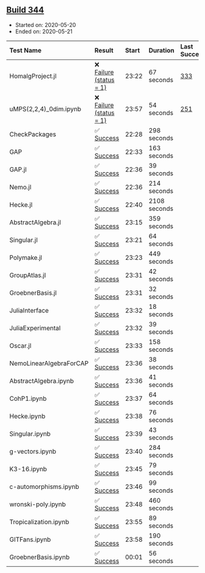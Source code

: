 ## [Build 344](https://oscarci.mathematik.uni-kl.de/job/oscar-julia-1.4/344/)

* Started on: 2020-05-20
* Ended on: 2020-05-21

| Test Name    | Result | Start | Duration | Last Success | First Failure |
|:-------------|:-------|:------|:---------|:-------------|:--------------|
| HomalgProject.jl | ❌ [Failure (status = 1)](https://oscarci.mathematik.uni-kl.de/job/oscar-julia-1.4/344/artifact/logs/build-344/HomalgProject.jl.log) | 23:22 | 67 seconds | [333](https://oscarci.mathematik.uni-kl.de/job/oscar-julia-1.4/333/) | [334](https://oscarci.mathematik.uni-kl.de/job/oscar-julia-1.4/334/) |
| uMPS(2,2,4)_0dim.ipynb | ❌ [Failure (status = 1)](https://oscarci.mathematik.uni-kl.de/job/oscar-julia-1.4/344/artifact/logs/build-344/uMPS-2-2-4-_0dim.ipynb.log) | 23:57 | 54 seconds | [251](https://oscarci.mathematik.uni-kl.de/job/oscar-julia-1.4/251/) | [252](https://oscarci.mathematik.uni-kl.de/job/oscar-julia-1.4/252/) |
| CheckPackages | ✅ [Success](https://oscarci.mathematik.uni-kl.de/job/oscar-julia-1.4/344/artifact/logs/build-344/CheckPackages.log) | 22:28 | 298 seconds |  |  |
| GAP | ✅ [Success](https://oscarci.mathematik.uni-kl.de/job/oscar-julia-1.4/344/artifact/logs/build-344/GAP.log) | 22:33 | 163 seconds |  |  |
| GAP.jl | ✅ [Success](https://oscarci.mathematik.uni-kl.de/job/oscar-julia-1.4/344/artifact/logs/build-344/GAP.jl.log) | 22:36 | 39 seconds |  |  |
| Nemo.jl | ✅ [Success](https://oscarci.mathematik.uni-kl.de/job/oscar-julia-1.4/344/artifact/logs/build-344/Nemo.jl.log) | 22:36 | 214 seconds |  |  |
| Hecke.jl | ✅ [Success](https://oscarci.mathematik.uni-kl.de/job/oscar-julia-1.4/344/artifact/logs/build-344/Hecke.jl.log) | 22:40 | 2108 seconds |  |  |
| AbstractAlgebra.jl | ✅ [Success](https://oscarci.mathematik.uni-kl.de/job/oscar-julia-1.4/344/artifact/logs/build-344/AbstractAlgebra.jl.log) | 23:15 | 359 seconds |  |  |
| Singular.jl | ✅ [Success](https://oscarci.mathematik.uni-kl.de/job/oscar-julia-1.4/344/artifact/logs/build-344/Singular.jl.log) | 23:21 | 64 seconds |  |  |
| Polymake.jl | ✅ [Success](https://oscarci.mathematik.uni-kl.de/job/oscar-julia-1.4/344/artifact/logs/build-344/Polymake.jl.log) | 23:23 | 449 seconds |  |  |
| GroupAtlas.jl | ✅ [Success](https://oscarci.mathematik.uni-kl.de/job/oscar-julia-1.4/344/artifact/logs/build-344/GroupAtlas.jl.log) | 23:31 | 42 seconds |  |  |
| GroebnerBasis.jl | ✅ [Success](https://oscarci.mathematik.uni-kl.de/job/oscar-julia-1.4/344/artifact/logs/build-344/GroebnerBasis.jl.log) | 23:31 | 32 seconds |  |  |
| JuliaInterface | ✅ [Success](https://oscarci.mathematik.uni-kl.de/job/oscar-julia-1.4/344/artifact/logs/build-344/JuliaInterface.log) | 23:32 | 18 seconds |  |  |
| JuliaExperimental | ✅ [Success](https://oscarci.mathematik.uni-kl.de/job/oscar-julia-1.4/344/artifact/logs/build-344/JuliaExperimental.log) | 23:32 | 39 seconds |  |  |
| Oscar.jl | ✅ [Success](https://oscarci.mathematik.uni-kl.de/job/oscar-julia-1.4/344/artifact/logs/build-344/Oscar.jl.log) | 23:33 | 158 seconds |  |  |
| NemoLinearAlgebraForCAP | ✅ [Success](https://oscarci.mathematik.uni-kl.de/job/oscar-julia-1.4/344/artifact/logs/build-344/NemoLinearAlgebraForCAP.log) | 23:36 | 38 seconds |  |  |
| AbstractAlgebra.ipynb | ✅ [Success](https://oscarci.mathematik.uni-kl.de/job/oscar-julia-1.4/344/artifact/logs/build-344/AbstractAlgebra.ipynb.log) | 23:36 | 41 seconds |  |  |
| CohP1.ipynb | ✅ [Success](https://oscarci.mathematik.uni-kl.de/job/oscar-julia-1.4/344/artifact/logs/build-344/CohP1.ipynb.log) | 23:37 | 64 seconds |  |  |
| Hecke.ipynb | ✅ [Success](https://oscarci.mathematik.uni-kl.de/job/oscar-julia-1.4/344/artifact/logs/build-344/Hecke.ipynb.log) | 23:38 | 76 seconds |  |  |
| Singular.ipynb | ✅ [Success](https://oscarci.mathematik.uni-kl.de/job/oscar-julia-1.4/344/artifact/logs/build-344/Singular.ipynb.log) | 23:39 | 43 seconds |  |  |
| g-vectors.ipynb | ✅ [Success](https://oscarci.mathematik.uni-kl.de/job/oscar-julia-1.4/344/artifact/logs/build-344/g-vectors.ipynb.log) | 23:40 | 284 seconds |  |  |
| K3-16.ipynb | ✅ [Success](https://oscarci.mathematik.uni-kl.de/job/oscar-julia-1.4/344/artifact/logs/build-344/K3-16.ipynb.log) | 23:45 | 79 seconds |  |  |
| c-automorphisms.ipynb | ✅ [Success](https://oscarci.mathematik.uni-kl.de/job/oscar-julia-1.4/344/artifact/logs/build-344/c-automorphisms.ipynb.log) | 23:46 | 99 seconds |  |  |
| wronski-poly.ipynb | ✅ [Success](https://oscarci.mathematik.uni-kl.de/job/oscar-julia-1.4/344/artifact/logs/build-344/wronski-poly.ipynb.log) | 23:48 | 460 seconds |  |  |
| Tropicalization.ipynb | ✅ [Success](https://oscarci.mathematik.uni-kl.de/job/oscar-julia-1.4/344/artifact/logs/build-344/Tropicalization.ipynb.log) | 23:55 | 89 seconds |  |  |
| GITFans.ipynb | ✅ [Success](https://oscarci.mathematik.uni-kl.de/job/oscar-julia-1.4/344/artifact/logs/build-344/GITFans.ipynb.log) | 23:58 | 190 seconds |  |  |
| GroebnerBasis.ipynb | ✅ [Success](https://oscarci.mathematik.uni-kl.de/job/oscar-julia-1.4/344/artifact/logs/build-344/GroebnerBasis.ipynb.log) | 00:01 | 56 seconds |  |  |
